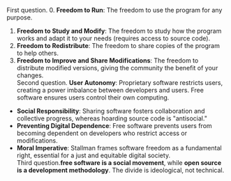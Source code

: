 First question. 0. **Freedom to Run**: The freedom to use the program for any purpose.  
1. **Freedom to Study and Modify**: The freedom to study how the program works and adapt it to your needs (requires access to source code).  
2. **Freedom to Redistribute**: The freedom to share copies of the program to help others.  
3. **Freedom to Improve and Share Modifications**: The freedom to distribute modified versions, giving the community the benefit of your changes.  
Second question. **User Autonomy**: Proprietary software restricts users, creating a power imbalance between developers and users. Free software ensures users control their own computing.  
- **Social Responsibility**: Sharing software fosters collaboration and collective progress, whereas hoarding source code is "antisocial."  
- **Preventing Digital Dependence**: Free software prevents users from becoming dependent on developers who restrict access or modifications.  
- **Moral Imperative**: Stallman frames software freedom as a fundamental right, essential for a just and equitable digital society.  
Third question.**free software is a social movement**, while **open source is a development methodology**. The divide is ideological, not technical.